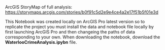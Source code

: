 ArcGIS StoryMap of full analysis: https://storymaps.arcgis.com/stories/b0f91c5d2e9e4ce4a2e17f51b5f01e3d

This Notebook was created locally on ArcGIS Pro latest version so to replicate the project you must install the data and notebook file locally by first launching ArcGIS Pro and then changeing the paths of data corresponding to your own. When downloading the notebook, download the **WaterlooCrimeAnalysis.ipybn** file. 
